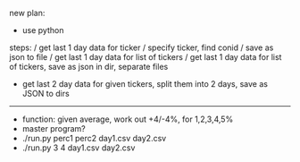 new plan:
- use python


steps:
/ get last 1 day data for ticker
/ specify ticker, find conid
/ save as json to file
/ get last 1 day data for list of tickers
/ get last 1 day data for list of tickers, save as json in dir, separate files
- get last 2 day data for given tickers, split them into 2 days, save as JSON to dirs
------
- function: given average, work out +4/-4%, for 1,2,3,4,5%
- master program?
- ./run.py perc1 perc2 day1.csv day2.csv
- ./run.py 3 4 day1.csv day2.csv
